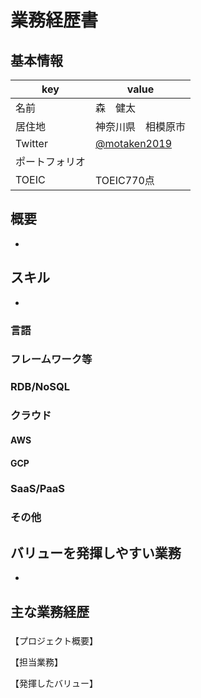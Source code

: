 # 業務経歴書

## 基本情報

|key|value|
|----|----|
|名前|森　健太|
|居住地|神奈川県　相模原市|
|Twitter|[@motaken2019](https://twitter.com/motaken2019)|
|ポートフォリオ||
|TOEIC|TOEIC770点|

## 概要

-
## スキル

- 
### 言語



### フレームワーク等



### RDB/NoSQL



### クラウド

#### AWS




#### GCP


### SaaS/PaaS


### その他



## バリューを発揮しやすい業務

- 

## 主な業務経歴

### 

【プロジェクト概要】

【担当業務】

【発揮したバリュー】
